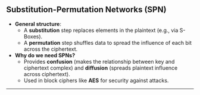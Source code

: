 ## Substitution-Permutation Networks (SPN)
- **General structure**: 
  - A **substitution** step replaces elements in the plaintext (e.g., via S-Boxes).
  - A **permutation** step shuffles data to spread the influence of each bit across the ciphertext.
- **Why do we need SPNs?**  
  - Provides **confusion** (makes the relationship between key and ciphertext complex) and **diffusion** (spreads plaintext influence across ciphertext).
  - Used in block ciphers like **AES** for security against attacks.

---